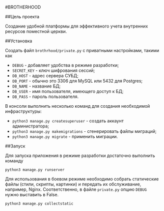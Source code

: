 #BROTHERHOOD

##Цель проекта

Создание удобной платформы для эффективного учета внутренних ресурсов
поместной церкви.

##Установка

Создать файл `brothrhood/private.py` с приватными настройками, такими как

- `DEBUG` - добавляет удобства в режиме разработки;
- `SECRET_KEY` - ключ шифрования сессий;
- `DB_HOST` - адрес сервера СУБД;
- `DB_PORT` - обычно это 3306 для MySQL или 5432 для Postgres;
- `DB_NAME` - название БД;
- `DB_USER` - имя пользователя, имеющего доступ к БД;
- `DB_PASS` - пароль пользователя.

В консоли выполнить несколько команд для создания необходимой инфраструктуры:

- `python3 manage.py createsuperuser` - создать аккаунт администратора;
- `python3 manage.py makemigrations` - сгенерировать файлы миграций;
- `python3 manage.py migrate` - применить миграции.

##Запуск

Для запуска приложения в режиме разработки достаточно выполнить команду

    python3 manage.py runserver

Для использования в боевом режиме необходимо собрать статические файлы (стили,
скрипты, картинки) и передать их обслуживание, например, Nginx. Соответственно,
в файле `private.py` опцию `DEBUG` нужно выставить в False.
 
    python3 manage.py collectstatic

